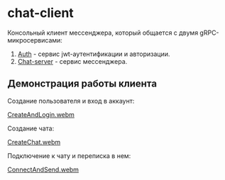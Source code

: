 # chat-client
Консольный клиент мессенджера, который общается с двумя gRPC-микросервисами:
1) [Auth](https://github.com/solumD/auth) - сервис jwt-аутентификации и авторизации.
2) [Chat-server](https://github.com/solumD/chat-server) - сервис мессенджера.

## Демонстрация работы клиента

Создание пользователя и вход в аккаунт:

[CreateAndLogin.webm](https://github.com/user-attachments/assets/20a06cec-c078-4135-b48a-6f60b4a6b511)

Создание чата:

[CreateChat.webm](https://github.com/user-attachments/assets/e5155773-842b-4123-be9b-4b014fa0dd1e)

Подключение к чату и переписка в нем:

[ConnectAndSend.webm](https://github.com/user-attachments/assets/2de6c706-28c4-4f08-83dd-114661ae560c)
